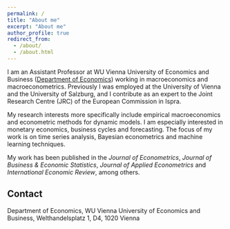 ```yaml
---
permalink: /
title: "About me"
excerpt: "About me"
author_profile: true
redirect_from: 
  - /about/
  - /about.html
---
```


I am an Assistant Professor at WU Vienna University of Economics and Business ([Department of Economics](https://www.wu.ac.at/en/economics/)) working in macroeconomics and macroeconometrics. Previously I was employed at the University of Vienna and the University of Salzburg, and I contribute as an expert to the Joint Research Centre (JRC) of the European Commission in Ispra.

My research interests more specifically include empirical macroeconomics and econometric methods for dynamic models. I am especially interested in monetary economics, business cycles and forecasting. The focus of my work is on time series analysis, Bayesian econometrics and machine learning techniques.

My work has been published in the _Journal of Econometrics_, _Journal of Business & Economic Statistics_, _Journal of Applied Econometrics_ and _International Economic Review_, among others.

Contact
-----
Department of Economics, WU Vienna University of Economics and Business, Welthandelsplatz 1, D4, 1020 Vienna
